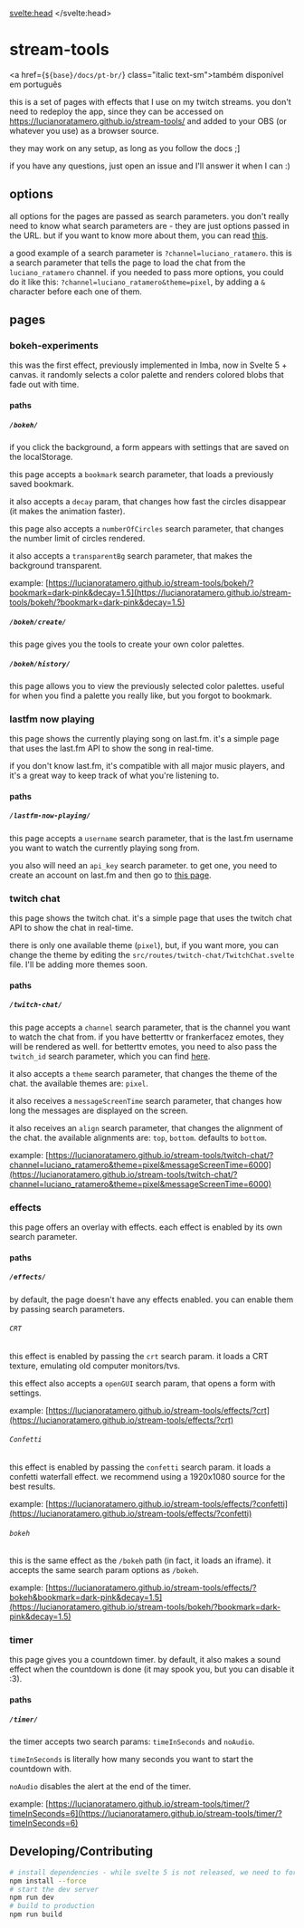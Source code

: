 <svelte:head>
	<title>stream-tools: docs</title>
</svelte:head>

<script lang="ts">
	import { base } from '$app/paths';
	import NavLinks from '$lib/components/NavLinks.svelte';
</script>

<div
	class="fixed md:sticky md:top-0 md:block w-full flex left-0 flex-col justify-center items-center bottom-0 py-4 bg-white">
	<h1 class="mb-2">stream-tools</h1>
	<nav class="flex md:justify-start md:gap-4 flex-wrap justify-center items-center gap-2">
		<NavLinks />
	</nav>
</div>

<a href={`${base}/docs/pt-br/`} class="italic text-sm">também disponível em português</a>

this is a set of pages with effects that I use on my twitch streams. you don't need to redeploy the app, since they can be accessed on https://lucianoratamero.github.io/stream-tools/ and added to your OBS (or whatever you use) as a browser source.

they may work on any setup, as long as you follow the docs ;]

if you have any questions, just open an issue and I'll answer it when I can :)

## options

all options for the pages are passed as search parameters. you don't really need to know what search parameters are - they are just options passed in the URL. but if you want to know more about them, you can read [this](https://en.wikipedia.org/wiki/Query_string).

a good example of a search parameter is `?channel=luciano_ratamero`. this is a search parameter that tells the page to load the chat from the `luciano_ratamero` channel. if you needed to pass more options, you could do it like this: `?channel=luciano_ratamero&theme=pixel`, by adding a `&` character before each one of them.

## pages

### bokeh-experiments

this was the first effect, previously implemented in Imba, now in Svelte 5 + canvas. it randomly selects a color palette and renders colored blobs that fade out with time.

#### paths

##### `/bokeh/`

if you click the background, a form appears with settings that are saved on the localStorage.

this page accepts a `bookmark` search parameter, that loads a previously saved bookmark.

it also accepts a `decay` param, that changes how fast the circles disappear (it makes the animation faster).

this page also accepts a `numberOfCircles` search parameter, that changes the number limit of circles rendered.

it also accepts a `transparentBg` search parameter, that makes the background transparent.

example: [https://lucianoratamero.github.io/stream-tools/bokeh/?bookmark=dark-pink&decay=1.5](https://lucianoratamero.github.io/stream-tools/bokeh/?bookmark=dark-pink&decay=1.5)

##### `/bokeh/create/`

this page gives you the tools to create your own color palettes.

##### `/bokeh/history/`

this page allows you to view the previously selected color palettes. useful for when you find a palette you really like, but you forgot to bookmark.

### lastfm now playing

this page shows the currently playing song on last.fm. it's a simple page that uses the last.fm API to show the song in real-time.

if you don't know last.fm, it's compatible with all major music players, and it's a great way to keep track of what you're listening to.

#### paths

##### `/lastfm-now-playing/`

this page accepts a `username` search parameter, that is the last.fm username you want to watch the currently playing song from.

you also will need an `api_key` search parameter. to get one, you need to create an account on last.fm and then go to [this page](https://www.last.fm/api/account/create).

### twitch chat

this page shows the twitch chat. it's a simple page that uses the twitch chat API to show the chat in real-time.

there is only one available theme (`pixel`), but, if you want more, you can change the theme by editing the `src/routes/twitch-chat/TwitchChat.svelte` file. I'll be adding more themes soon.

#### paths

##### `/twitch-chat/`

this page accepts a `channel` search parameter, that is the channel you want to watch the chat from. if you have betterttv or frankerfacez emotes, they will be rendered as well. for betterttv emotes, you need to also pass the `twitch_id` search parameter, which you can find [here](https://www.streamweasels.com/tools/convert-twitch-username-to-user-id/).

it also accepts a `theme` search parameter, that changes the theme of the chat. the available themes are: `pixel`.

it also receives a `messageScreenTime` search parameter, that changes how long the messages are displayed on the screen.

it also receives an `align` search parameter, that changes the alignment of the chat. the available alignments are: `top`, `bottom`. defaults to `bottom`.

example: [https://lucianoratamero.github.io/stream-tools/twitch-chat/?channel=luciano_ratamero&theme=pixel&messageScreenTime=6000](https://lucianoratamero.github.io/stream-tools/twitch-chat/?channel=luciano_ratamero&theme=pixel&messageScreenTime=6000)

### effects

this page offers an overlay with effects. each effect is enabled by its own search parameter.

#### paths

##### `/effects/`

by default, the page doesn't have any effects enabled. you can enable them by passing search parameters.

###### `CRT`

this effect is enabled by passing the `crt` search param. it loads a CRT texture, emulating old computer monitors/tvs.

this effect also accepts a `openGUI` search param, that opens a form with settings.

example: [https://lucianoratamero.github.io/stream-tools/effects/?crt](https://lucianoratamero.github.io/stream-tools/effects/?crt)

###### `Confetti`

this effect is enabled by passing the `confetti` search param. it loads a confetti waterfall effect. we recommend using a 1920x1080 source for the best results.

example: [https://lucianoratamero.github.io/stream-tools/effects/?confetti](https://lucianoratamero.github.io/stream-tools/effects/?confetti)

###### `bokeh`

this is the same effect as the `/bokeh` path (in fact, it loads an iframe). it accepts the same search param options as `/bokeh`.

example: [https://lucianoratamero.github.io/stream-tools/effects/?bokeh&bookmark=dark-pink&decay=1.5](https://lucianoratamero.github.io/stream-tools/bokeh/?bookmark=dark-pink&decay=1.5)

### timer

this page gives you a countdown timer. by default, it also makes a sound effect when the countdown is done (it may spook you, but you can disable it :3).

#### paths

##### `/timer/`

the timer accepts two search params: `timeInSeconds` and `noAudio`.

`timeInSeconds` is literally how many seconds you want to start the countdown with.

`noAudio` disables the alert at the end of the timer.

example: [https://lucianoratamero.github.io/stream-tools/timer/?timeInSeconds=6](https://lucianoratamero.github.io/stream-tools/timer/?timeInSeconds=6)


## Developing/Contributing

```bash
# install dependencies - while svelte 5 is not released, we need to force the install
npm install --force
# start the dev server
npm run dev
# build to production
npm run build
```

<div class="pb-24 md:p-0"></div>
